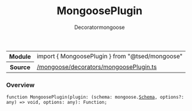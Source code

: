 
<header class="symbol-info-header"><h1 id="mongooseplugin">MongoosePlugin</h1><label class="symbol-info-type-label decorator">Decorator</label><label class="api-type-label mongoose" title="mongoose">mongoose</label></header>
<!-- summary -->
<section class="symbol-info"><table class="is-full-width"><tbody><tr><th>Module</th><td><div class="lang-typescript"><span class="token keyword">import</span> { MongoosePlugin }&nbsp;<span class="token keyword">from</span>&nbsp;<span class="token string">"@tsed/mongoose"</span></div></td></tr><tr><th>Source</th><td><a href="https://github.com/Romakita/ts-express-decorators/blob/v4.23.0/src//mongoose/decorators/mongoosePlugin.ts#L0-L0">/mongoose/decorators/mongoosePlugin.ts</a></td></tr></tbody></table></section>
<!-- overview -->


### Overview


<pre><code class="typescript-lang ">function <span class="token function">MongoosePlugin</span><span class="token punctuation">(</span>plugin<span class="token punctuation">:</span> <span class="token punctuation">(</span>schema<span class="token punctuation">:</span> mongoose.<a href="#api/common/jsonschema/schema"><span class="token">Schema</span></a><span class="token punctuation">,</span> options?<span class="token punctuation">:</span> <span class="token keyword">any</span><span class="token punctuation">)</span> => <span class="token keyword">void</span><span class="token punctuation">,</span> options<span class="token punctuation">:</span> <span class="token keyword">any</span><span class="token punctuation">)</span><span class="token punctuation">:</span> Function<span class="token punctuation">;</span></code></pre>


<!-- Parameters -->

<!-- Description -->

<!-- Members -->

